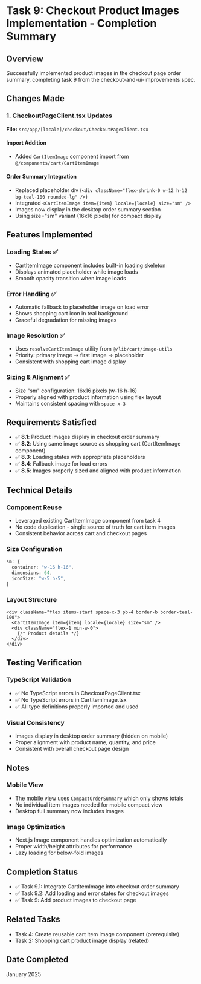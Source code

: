 # Task 9: Checkout Product Images Implementation - Completion Summary

## Overview
Successfully implemented product images in the checkout page order summary, completing task 9 from the checkout-and-ui-improvements spec.

## Changes Made

### 1. CheckoutPageClient.tsx Updates
**File:** `src/app/[locale]/checkout/CheckoutPageClient.tsx`

#### Import Addition
- Added `CartItemImage` component import from `@/components/cart/CartItemImage`

#### Order Summary Integration
- Replaced placeholder div (`<div className="flex-shrink-0 w-12 h-12 bg-teal-100 rounded-lg" />`)
- Integrated `<CartItemImage item={item} locale={locale} size="sm" />`
- Images now display in the desktop order summary section
- Using size="sm" variant (16x16 pixels) for compact display

## Features Implemented

### Loading States ✅
- CartItemImage component includes built-in loading skeleton
- Displays animated placeholder while image loads
- Smooth opacity transition when image loads

### Error Handling ✅
- Automatic fallback to placeholder image on load error
- Shows shopping cart icon in teal background
- Graceful degradation for missing images

### Image Resolution ✅
- Uses `resolveCartItemImage` utility from `@/lib/cart/image-utils`
- Priority: primary image → first image → placeholder
- Consistent with shopping cart image display

### Sizing & Alignment ✅
- Size "sm" configuration: 16x16 pixels (w-16 h-16)
- Properly aligned with product information using flex layout
- Maintains consistent spacing with `space-x-3`

## Requirements Satisfied

- ✅ **8.1**: Product images display in checkout order summary
- ✅ **8.2**: Using same image source as shopping cart (CartItemImage component)
- ✅ **8.3**: Loading states with appropriate placeholders
- ✅ **8.4**: Fallback image for load errors
- ✅ **8.5**: Images properly sized and aligned with product information

## Technical Details

### Component Reuse
- Leveraged existing CartItemImage component from task 4
- No code duplication - single source of truth for cart item images
- Consistent behavior across cart and checkout pages

### Size Configuration
```typescript
sm: {
  container: "w-16 h-16",
  dimensions: 64,
  iconSize: "w-5 h-5",
}
```

### Layout Structure
```tsx
<div className="flex items-start space-x-3 pb-4 border-b border-teal-100">
  <CartItemImage item={item} locale={locale} size="sm" />
  <div className="flex-1 min-w-0">
    {/* Product details */}
  </div>
</div>
```

## Testing Verification

### TypeScript Validation
- ✅ No TypeScript errors in CheckoutPageClient.tsx
- ✅ No TypeScript errors in CartItemImage.tsx
- ✅ All type definitions properly imported and used

### Visual Consistency
- Images display in desktop order summary (hidden on mobile)
- Proper alignment with product name, quantity, and price
- Consistent with overall checkout page design

## Notes

### Mobile View
- The mobile view uses `CompactOrderSummary` which only shows totals
- No individual item images needed for mobile compact view
- Desktop full summary now includes images

### Image Optimization
- Next.js Image component handles optimization automatically
- Proper width/height attributes for performance
- Lazy loading for below-fold images

## Completion Status
- ✅ Task 9.1: Integrate CartItemImage into checkout order summary
- ✅ Task 9.2: Add loading and error states for checkout images
- ✅ Task 9: Add product images to checkout page

## Related Tasks
- Task 4: Create reusable cart item image component (prerequisite)
- Task 2: Shopping cart product image display (related)

## Date Completed
January 2025
